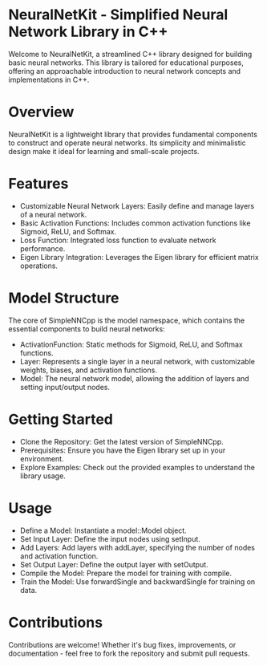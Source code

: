 # NeuralNetKit - Simplified Neural Network Library in C++

Welcome to NeuralNetKit, a streamlined C++ library designed for building basic neural networks. This library is tailored for educational purposes, offering an approachable introduction to neural network concepts and implementations in C++.

# Overview

NeuralNetKit is a lightweight library that provides fundamental components to construct and operate neural networks. Its simplicity and minimalistic design make it ideal for learning and small-scale projects.

# Features

-    Customizable Neural Network Layers: Easily define and manage layers of a neural network.
-    Basic Activation Functions: Includes common activation functions like Sigmoid, ReLU, and Softmax.
-    Loss Function: Integrated loss function to evaluate network performance.
-    Eigen Library Integration: Leverages the Eigen library for efficient matrix operations.

# Model Structure

The core of SimpleNNCpp is the model namespace, which contains the essential components to build neural networks:

-    ActivationFunction: Static methods for Sigmoid, ReLU, and Softmax functions.
-    Layer: Represents a single layer in a neural network, with customizable weights, biases, and activation functions.
-    Model: The neural network model, allowing the addition of layers and setting input/output nodes.

# Getting Started

-    Clone the Repository: Get the latest version of SimpleNNCpp.
-   Prerequisites: Ensure you have the Eigen library set up in your environment.
-   Explore Examples: Check out the provided examples to understand the library usage.

# Usage

-  Define a Model: Instantiate a model::Model object.
-   Set Input Layer: Define the input nodes using setInput.
-   Add Layers: Add layers with addLayer, specifying the number of nodes and activation function.
-   Set Output Layer: Define the output layer with setOutput.
-   Compile the Model: Prepare the model for training with compile.
-   Train the Model: Use forwardSingle and backwardSingle for training on data.

# Contributions

Contributions are welcome! Whether it's bug fixes, improvements, or documentation - feel free to fork the repository and submit pull requests.


